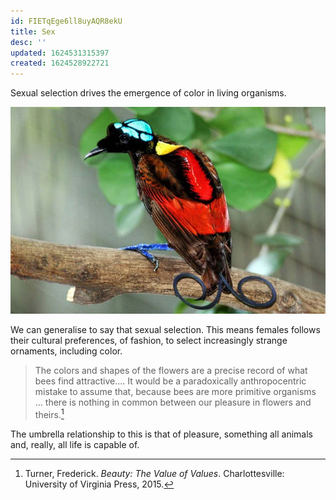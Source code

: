 ```yaml
---
id: FIETqEge6ll8uyAQR8ekU
title: Sex
desc: ''
updated: 1624531315397
created: 1624528922721
---
```


Sexual selection drives the emergence of color in living organisms.

![](/assets/images/2021-06-24-20-17-44.png)

We can generalise to say that sexual selection. This means females follows their cultural preferences, of fashion, to select increasingly strange ornaments, including color.

>The colors and shapes of the flowers are a precise record of what bees find attractive.... It would be a paradoxically anthropocentric mistake to assume that, because bees are more primitive organisms ... there is nothing in common between our pleasure in flowers and theirs.[^1]

The umbrella relationship to this is that of pleasure, something all animals and, really, all life is capable of.

[^1]: Turner, Frederick. _Beauty: The Value of Values_. Charlottesville: University of Virginia Press, 2015.
